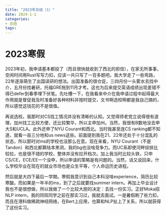 ```yaml
---
title: "2023年总结（1）"
date: 2024-1-1
categories:
- 总结
tags: 
---
```


# 2023寒假

2023年初，我申请基本都投了（而且很快就收到了西北的拒信），在家无所事事，空闲时间用Rust写写力扣，应该一共只写了一百多题吧。我大学走了一些弯路，22年逐渐萌生了出国读研的想法。出国准备的很仓促，三四月份一头雾水去找中介，五月份找暑研，托福GRE拖到11月才考。这也为后来提交英语成绩出现差错不得已defer到春季埋下伏笔。先吐槽一下，在我看来中介在我申请过程中起得最大作用就是督促我及时准备好各种材料并按时提交，文书啊选校啊都是我自己搞的，所以感觉这钱花的不是很值。

再说选校。我那时对CS找工情况并没有清晰的认知。又觉得师老党立说得很有道理，加州找工比较方便，还比较繁华，所以主申加州。当然，我很有B数地没去申大S和UCLA。此外还申了NYU Courant和西北。当时我甚至连CS ranking都不知道，就看一亩三分地和us news这些。前面提到我在21、22年还处于十分混乱的状态，所以那时对ms的学校也没那么在意。现在来看，NYU Courant（不是Tandon）和西北都算陆本黑洞，我的bg也没啥竞争力。而UC系即使河畔综排比较拉，也是很不错的学校，整体并没有拉开档次。加上我当时比较头铁，只申CS/CE，ECE/EE一个没申，所以申请的策略是有问题的。当然，话又说回来，什么学校毕业在现在的就业市场也是众生平等，个人命运历史进程。

然后就是大四下最后一学期。寒假我意识到自己本科没啥experience，简历比较寒酸。而如果是一年半的ms，到了之后就要找summer intern。再加上毕业设计我也不是很想做，所以我做了一个比较大胆的决定：去找一份实习。正好Moka招NLP intern，我的同班同学之前在那实习过，我就去面试。一是暑假刷了些力扣，而且在港科做稀疏神经网络，在Bert上应用，也算和NLP扯上了关系，所以就获得了这份实习。

